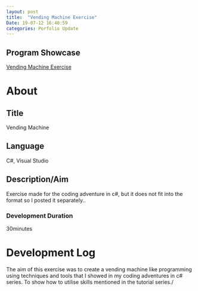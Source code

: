 ```yaml
---
layout: post
title:  "Vending Machine Exercise"
Date: 19-07-12 16:40:59 
categories: Porfolio Update
---
```


<h2><b>Program Showcase</b></h2>
<p><a href="https://www.youtube.com/watch?v=ioJIhqBYGB0&list=PLqWXzpQiUgEJ3rI4qJA5q7CFxRVPcGm8i">Vending Machine Exercise</a></p>
<h1><b>About</b></h1>
<h2><b>Title</b></h2>
<p>Vending Machine</p>
<h2><b>Language</b></h2>
<p>C#, Visual Studio</p>
<h2><b> Description/Aim</b></h2>
<p>Exercise made for the coding adventure in c#, but it does not fit into the format so I posted it separately..</p>
<h3>Development Duration</h3>
<p>30minutes</p>
<h1><b>Development Log</b></h1>
<p>The aim of this exercise was to create a vending machine like programming using techniques and tools that I showed in my coding adventures in c# series. To show how to utilise skills mentioned in the tutorial series./</p>
<br></br>
<p>
</p>

<br></br>
<p>
